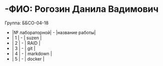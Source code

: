 # -ФИО: Рогозин Данила Вадимович
Группа: ББСО-04-18
- |№ лабораторной|   -   |название работы|
- |       1      |   -   |     suzen    |
- |       2      |   -   |     RAID     |
- |       3      |   -   |     git      |
- |       4      |   -   |     markdown |
- |       5      |   -   |     docker   |
